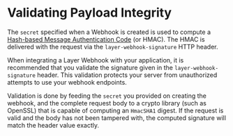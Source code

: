 # Validating Payload Integrity

The `secret` specified when a Webhook is created is used to compute a [Hash-based Message Authentication Code](http://en.wikipedia.org/wiki/HMAC) (or HMAC).  The HMAC is delivered with the request via the `layer-webhook-signature` HTTP header.

When integrating a Layer Webhook with your application, it is recommended that you validate the signature given in the `layer-webhook-signature` header. This validation protects your server from unauthorized attempts to use your webhook endpoints.

Validation is done by feeding the `secret` you provided on creating the webhook, and the complete request body to a crypto library (such as OpenSSL) that is capable of computing an `HmacSHA1` digest.  If the request is valid and the body has not been tampered with, the computed signature will match the header value exactly.
